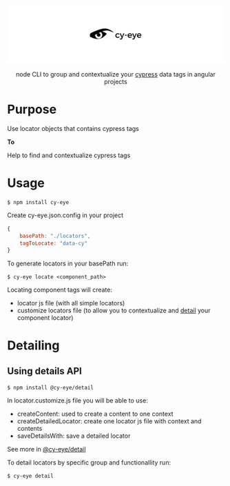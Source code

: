 <div align="center">

![banner](./public/banner.png)

node CLI to group and contextualize your [cypress](https://www.cypress.io/) data tags in angular projects

</div>

# Purpose

Use locator objects that contains cypress tags

**To**

Help to find and contextualize cypress tags

# Usage

```
$ npm install cy-eye
```

Create cy-eye.json.config in your project

```js
{
    basePath: "./locators",
    tagToLocate: "data-cy"
}
```

To generate locators in your basePath run:

```
$ cy-eye locate <component_path>
```

Locating component tags will create:

- locator js file (with all simple locators)
- customize locators file (to allow you to contextualize and [detail](https://github.com/JeanMenezees/cy-eye#Detailing) your component locator)

# Detailing

## Using details API

```
$ npm install @cy-eye/detail
```

In locator.customize.js file you will be able to use:

- createContent: used to create a content to one context
- createDetailedLocator: create one locator js file with context and contents
- saveDetailsWith: save a detailed locator

See more in [@cy-eye/detail](https://www.github.com/JeanMenezees/cy-eye/detail/)

To detail locators by specific group and functionallity run:

```
$ cy-eye detail
```

